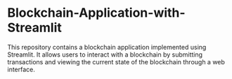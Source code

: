 # Blockchain-Application-with-Streamlit
This repository contains a blockchain application implemented using Streamlit. It allows users to interact with a blockchain by submitting transactions and viewing the current state of the blockchain through a web interface.
